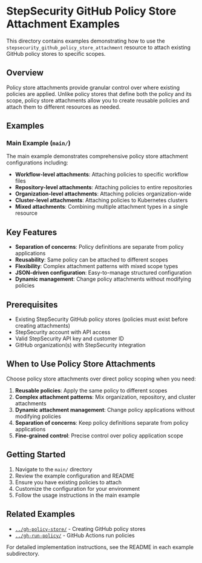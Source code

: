 # StepSecurity GitHub Policy Store Attachment Examples

This directory contains examples demonstrating how to use the `stepsecurity_github_policy_store_attachment` resource to attach existing GitHub policy stores to specific scopes.

## Overview

Policy store attachments provide granular control over where existing policies are applied. Unlike policy stores that define both the policy and its scope, policy store attachments allow you to create reusable policies and attach them to different resources as needed.

## Examples

### Main Example (`main/`)

The main example demonstrates comprehensive policy store attachment configurations including:

- **Workflow-level attachments**: Attaching policies to specific workflow files
- **Repository-level attachments**: Attaching policies to entire repositories
- **Organization-level attachments**: Attaching policies organization-wide
- **Cluster-level attachments**: Attaching policies to Kubernetes clusters
- **Mixed attachments**: Combining multiple attachment types in a single resource

## Key Features

- **Separation of concerns**: Policy definitions are separate from policy applications
- **Reusability**: Same policy can be attached to different scopes
- **Flexibility**: Complex attachment patterns with mixed scope types
- **JSON-driven configuration**: Easy-to-manage structured configuration
- **Dynamic management**: Change policy attachments without modifying policies

## Prerequisites

- Existing StepSecurity GitHub policy stores (policies must exist before creating attachments)
- StepSecurity account with API access
- Valid StepSecurity API key and customer ID
- GitHub organization(s) with StepSecurity integration

## When to Use Policy Store Attachments

Choose policy store attachments over direct policy scoping when you need:

1. **Reusable policies**: Apply the same policy to different scopes
2. **Complex attachment patterns**: Mix organization, repository, and cluster attachments
3. **Dynamic attachment management**: Change policy applications without modifying policies
4. **Separation of concerns**: Keep policy definitions separate from policy applications
5. **Fine-grained control**: Precise control over policy application scope

## Getting Started

1. Navigate to the `main/` directory
2. Review the example configuration and README
3. Ensure you have existing policies to attach
4. Customize the configuration for your environment
5. Follow the usage instructions in the main example

## Related Examples

- [`../gh-policy-store/`](../gh-policy-store/) - Creating GitHub policy stores
- [`../gh-run-policy/`](../gh-run-policy/) - GitHub Actions run policies

For detailed implementation instructions, see the README in each example subdirectory.